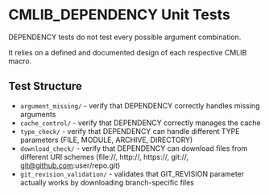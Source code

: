 
# CMLIB_DEPENDENCY Unit Tests

DEPENDENCY tests do not test every possible argument combination.

It relies on a defined and documented design of each respective CMLIB macro.

## Test Structure

- `argument_missing/` - verify that DEPENDENCY correctly handles missing arguments
- `cache_control/`    - verify that DEPENDENCY correctly manages the cache
- `type_check/`       - verify that DEPENDENCY can handle different TYPE parameters (FILE, MODULE, ARCHIVE, DIRECTORY)
- `download_check/`   - verify that DEPENDENCY can download files from different URI schemes (file://, http://, https://, git://, git@github.com:user/repo.git)
- `git_revision_validation/` - validates that GIT_REVISION parameter actually works by downloading branch-specific files
